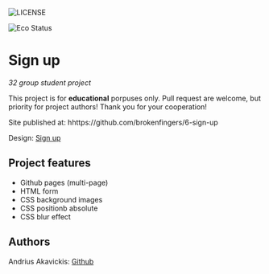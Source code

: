 ![LICENSE](https://img.shields.io/badge/license-MIT-blue.svg?style=flat-square)

![Eco Status](https://img.shields.io/badge/ECO-Friendly-green.svg)

# Sign up

_32 group student project_

This project is for **educational** porpuses only. Pull request are welcome, but priority for project authors! Thank you for your cooperation!

Site published at: hhttps://github.com/brokenfingers/6-sign-up

Design: [Sign up](https://cdn.discordapp.com/attachments/850245533838868480/850246368214908970/day1dr.png)

## Project features

-   Github pages (multi-page)
-   HTML form
-   CSS background images
-   CSS positionb absolute
-   CSS blur effect

## Authors

Andrius Akavickis: [Github](https://github.com/brokenfingers)